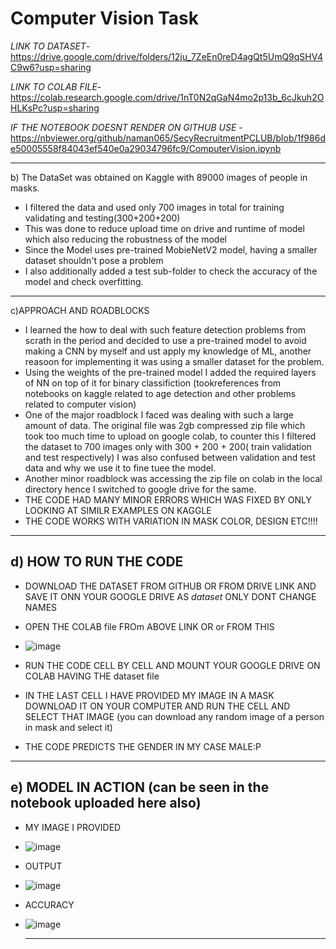 # Computer Vision Task
*LINK TO DATASET*- https://drive.google.com/drive/folders/12ju_7ZeEn0reD4agQt5UmQ9qSHV4C9w6?usp=sharing

*LINK TO COLAB FILE*- https://colab.research.google.com/drive/1nT0N2qGaN4mo2p13b_6cJkuh2OHLKsPc?usp=sharing

*IF THE NOTEBOOK DOESNT RENDER ON GITHUB USE* - https://nbviewer.org/github/naman065/SecyRecruitmentPCLUB/blob/1f986de50005558f84043ef540e0a29034796fc9/ComputerVision.ipynb

--------------------------------------------------------------------------------------------------------
 b) The DataSet was obtained on Kaggle with 89000 images of people in masks.
* I filtered the data and used only 700 images in total for training validating and testing(300+200+200)
* This was done to reduce upload time on drive and runtime of model which also reducing the robustness of the model
* Since the Model uses pre-trained MobieNetV2 model, having a smaller dataset shouldn't pose a problem
* I also additionally added a test sub-folder  to check the accuracy of the model and check overfitting.

--------------------------------------------------------------------------------------------------------
c)APPROACH AND ROADBLOCKS
* I learned the how to deal with such feature detection problems from scrath in the period and decided to use a pre-trained
  model to avoid making a CNN by myself and ust apply my knowledge of ML, another reasoon for implementing it was using a smaller dataset for the problem.
* Using the weights of the pre-trained model I added the required layers of NN on top of it for binary classifiction
  (tookreferences from notebooks on kaggle related to age detection and other problems related to computer vision)
* One of the major roadblock I faced was dealing with such a large amount of data. The original file was 2gb compressed
  zip file which took too much time to upload on google colab, to counter this I filtered the dataset to 700 images only
  with 300 + 200 + 200( train validation and test respectively)
  I was also confused between validation and test data and why we use it to fine tuee the model.
* Another minor roadblock was accessing the zip file on colab in the local directory hence I switched to google drive for the same.
* THE CODE HAD MANY MINOR ERRORS WHICH WAS FIXED BY ONLY LOOKING AT SIMILR EXAMPLES ON KAGGLE
* THE CODE WORKS WITH VARIATION IN MASK COLOR, DESIGN ETC!!!!
------------------------------------------------------------------------------------------------------------
d) HOW TO RUN THE CODE
----------------------
* DOWNLOAD THE DATASET FROM GITHUB OR FROM DRIVE LINK AND SAVE IT ONN YOUR GOOGLE DRIVE AS *dataset* ONLY DONT CHANGE NAMES
* OPEN THE COLAB file FROm ABOVE LINK OR or FROM THIS
* ![image](https://github.com/naman065/SecyRecruitmentPCLUB/assets/146644023/2e99fcbb-7d63-44cc-a45b-ce1b37775ddb)

* RUN THE CODE CELL BY CELL AND MOUNT YOUR GOOGLE DRIVE ON COLAB HAVING THE dataset file
* IN THE LAST CELL I HAVE PROVIDED MY IMAGE IN A MASK DOWNLOAD IT ON YOUR COMPUTER AND RUN THE CELL AND SELECT THAT IMAGE
  (you can download any random image of a person in mask and select it)
* THE CODE PREDICTS THE GENDER IN MY CASE MALE:P
--------------------------------------------------------------------------------------------------------------
e) MODEL IN ACTION (can be seen in the notebook uploaded here also)
-------------------------------------------------------------------
* MY IMAGE I PROVIDED
* ![image](https://github.com/naman065/SecyRecruitmentPCLUB/assets/146644023/d18fd0ca-13c2-4bb5-8a22-dc4ff9e8292c)
* OUTPUT
* ![image](https://github.com/naman065/SecyRecruitmentPCLUB/assets/146644023/07993d50-0b51-4868-a71e-1b84a1aff829)
* ACCURACY
* ![image](https://github.com/naman065/SecyRecruitmentPCLUB/assets/146644023/42ba8380-ca7a-4290-9b83-c577a23c0a2a)

  ---------------------------------------------------------------------------------------------------------------



